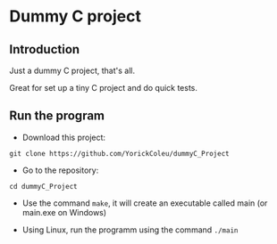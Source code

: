 # Dummy C project

## Introduction

Just a dummy C project, that's all.

Great for set up a tiny C project and do quick tests. 

## Run the program

* Download this project:

`git clone https://github.com/YorickColeu/dummyC_Project`

* Go to the repository:

`cd dummyC_Project`

* Use the command `make`, it will create an executable called main (or main.exe on Windows)

* Using Linux, run the programm using the command `./main`
